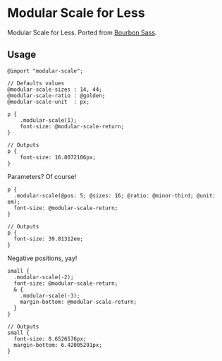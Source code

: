 Modular Scale for Less
======================

Modular Scale for Less. Ported from [Bourbon Sass](https://github.com/thoughtbot/bourbon "Bourbon Sass").

Usage
-----

```less
@import "modular-scale";

// Defaults values
@modular-scale-sizes : 14, 44;
@modular-scale-ratio : @golden;
@modular-scale-unit  : px;

p {
	.modular-scale(1);
	font-size: @modular-scale-return;
}

// Outputs
p {
	font-size: 16.8072106px;
}
```

Parameters? Of course!

```less
p {
  .modular-scale(@pos: 5; @sizes: 16; @ratio: @minor-third; @unit: em);
  font-size: @modular-scale-return;
}

// Outputs
p {
  font-size: 39.81312em;
}
```

Negative positions, yay!

```less
small {
  .modular-scale(-2);
  font-size: @modular-scale-return;
  & {
    .modular-scale(-3);
    margin-bottom: @modular-scale-return;
  }
}

// Outputs
small {
  font-size: 8.6526576px;
  margin-bottom: 6.42005291px;
}
```
